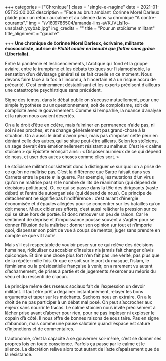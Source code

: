 +++
categories = ["Chronique"]
class = "single-e-magine"
date = 2021-01-05T23:00:00Z
description = "Face au bruit ambiant, Corinne Morel Darleux plaide pour un retour au calme et au silence dans sa chronique \"A contre-courants\"."
img = "/v1609786504/amanda-lins-aVKUVLIsl1o-unsplash_yxybab.jpg"
img_credits = ""
title = "Pour un stoïcisme militant"
title_alignment = "gauche"

+++
**Une chronique de Corinne Morel Darleux, écrivaine, militante écosocialiste, autrice de _Plutôt couler en beauté que flotter sans grâce_ (Libertalia).**

Entre la pandémie et les licenciements, l’Arctique qui fond et la grippe aviaire, entre le trumpisme et les débats toxiques sur l’islamophobie, la sensation d’un dévissage généralisé se fait cruelle en ce moment. Nous devons faire face à la fois à l’inconnu, à l’incertain et à un risque accru de précarité. C’est éminemment déstabilisant et les experts prédisent d’ailleurs une catastrophe psychiatrique sans précédent.

Signe des temps, dans le débat public on s’accuse mutuellement, pour une simple hypothèse ou un questionnement, soit de complotisme, soit de complicité avec le gouvernement. Comme si l’empathie, la nuance d’analyse et la raison nous avaient désertés.

On a le droit d’être en colère, mais fulminer en permanence n’aide pas, ni soi ni ses proches, et ne change généralement pas grand-chose à la situation. On a aussi le droit d’avoir peur, mais pas d’imposer cette peur en déniant celle des autres, qui se situe peut-être ailleurs. Selon les stoïciens, un sage devrait être émotionnellement résistant au malheur. C’est le « calme stoïcien&nbsp;» qu’Épictète énonçait ainsi : « Disposer au mieux de ce qui dépend de nous, et user des autres choses comme elles sont. »

Le stoïcisme militant consisterait donc à distinguer ce sur quoi on a prise de ce qu’on ne maîtrise pas. C’est la différence que Sartre faisait dans ses Carnets entre la peste et la guerre. Par exemple, les mutations d’un virus (qu’on ne maîtrise pas) et le nombre de lits de réanimation (qui dépend de décisions politiques). Ou ce qui se passe dans la tête des dirigeants (vaste débat) et l’entraide autoorganisée (qui dépend de nous). Ce principe de détachement ne signifie pas l’indifférence : c’est autant d’énergie économisée et d’épaules allégées pour se concentrer sur les batailles qu’on doit mener. Mieux cibler ses efforts, c’est aussi relâcher la pression sur ce qui se situe hors de portée. Et donc retrouver un peu de raison. Car le sentiment de déprise et d’impuissance pousse souvent à s’agiter pour se donner l’illusion de la maîtrise : donner son opinion sur tout et n’importe quoi, dispenser son point de vue à coups de menton, juger sans prendre en compte ce que vit l’autre.

Mais s’il est respectable de vouloir peser sur ce qui relève des décisions humaines, ridiculiser ou accabler d’insultes n’a jamais fait changer d’avis quiconque. Et dire une chose plus fort n’en fait pas une vérité, pas plus que de la répéter mille fois. Or que ce soit sur le port du masque, l’islam, le féminisme ou la présidentielle française à venir, on a rarement vu autant d’acharnement, de prises à partie et de jugements s’exercer au mépris du vécu et du ressenti de chacun.

Le principe même des réseaux sociaux fait de l’expression un devoir militant. Il faut être prêt à dégainer instantanément, relayer les bons arguments et taper sur les méchants. Sachons nous en extraire. On a le droit de ne pas participer à un débat mal posé. On peut s’accrocher aux enjeux sans nourrir le fracas. Le calme stoïcien nous invite précisément à lâcher prise avant d’aboyer pour rien, pour ne pas imploser ni exploser le copain d’à côté. Il nous offre de bonnes raisons de nous taire. Pas en signe d’abandon, mais comme une pause salutaire quand l’espace est saturé d’injonctions et de commentaires.

L’autonomie, c’est la capacité à se gouverner soi-même, c’est se donner ses propres lois en toute conscience. Parfois ça passe par le calme et le silence. La discrétion relève alors tout autant de l’acte d’apaisement que de la résistance.